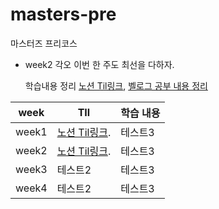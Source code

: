 # masters-pre
마스터즈 프리코스

- week2 각오
  이번 한 주도 최선을 다하자.
  
  학습내용 정리 [노션 Til링크](https://www.notion.so/TIL-Today-I-Learned-8bc9850e152242b38f93fba5bb27b29c), [벨로그 공부 내용 정리](https://velog.io/@leekhy02)
  
|week|TIl|학습 내용|
|------|---|---|
|week1|[노션 Til링크](https://www.notion.so/TIL-Today-I-Learned-8bc9850e152242b38f93fba5bb27b29c).|테스트3|
|week2|[노션 Til링크](https://www.notion.so/TIL-Today-I-Learned-8bc9850e152242b38f93fba5bb27b29c).|테스트3|
|week3|테스트2|테스트3|
|week4|테스트2|테스트3|
